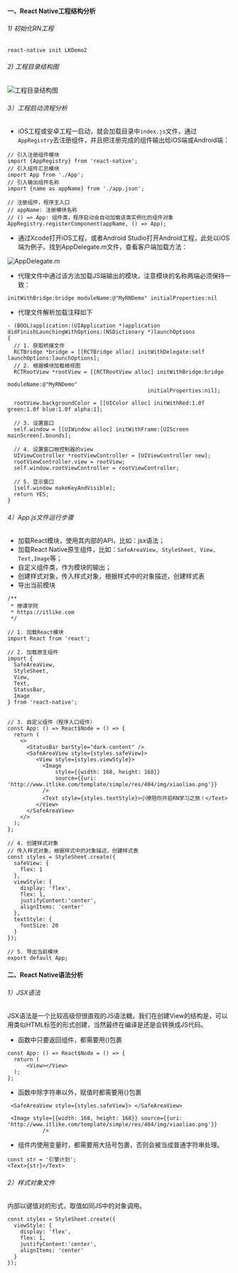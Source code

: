 #### 一、React Native工程结构分析

###### 1) 初始化RN工程
```
react-native init LKDemo2
```


###### 2) 工程目录结构图

![工程目录结构图](./img16.png)



###### 3）工程启动流程分析

- iOS工程或安卓工程一启动，就会加载目录中```index.js```文件，通过```AppRegistry```去注册组件，并且把注册完成的组件输出给iOS端或Android端：

```
// 引入注册组件模块
import {AppRegistry} from 'react-native';
// 引入组件汇总模块
import App from './App';
// 引入输出组件名称
import {name as appName} from './app.json';

// 注册组件，程序主入口
// appName: 注册模块名称
// () => App: 组件类，程序启动会自动加载该类实例化的组件对象
AppRegistry.registerComponent(appName, () => App);
```

- 通过Xcode打开iOS工程，或者Android Studio打开Android工程，此处以iOS端为例子。找到AppDelegate.m文件，查看客户端加载方法：

![AppDelegate.m](./img17.png)

- 代理文件中通过该方法加载JS端输出的模块，注意模块的名称两端必须保持一致：
```
initWithBridge:bridge moduleName:@"MyRNDemo" initialProperties:nil
```

- 代理文件解析加载注释如下

```
- (BOOL)application:(UIApplication *)application didFinishLaunchingWithOptions:(NSDictionary *)launchOptions
{
  // 1. 获取桥接文件
  RCTBridge *bridge = [[RCTBridge alloc] initWithDelegate:self launchOptions:launchOptions];
  // 2. 根据模块加载根视图
  RCTRootView *rootView = [[RCTRootView alloc] initWithBridge:bridge
                                                   moduleName:@"MyRNDemo"
                                            initialProperties:nil];

  rootView.backgroundColor = [[UIColor alloc] initWithRed:1.0f green:1.0f blue:1.0f alpha:1];

  // 3. 设置窗口
  self.window = [[UIWindow alloc] initWithFrame:[UIScreen mainScreen].bounds];
  
  // 4. 设置窗口根控制器的view
  UIViewController *rootViewController = [UIViewController new];
  rootViewController.view = rootView;
  self.window.rootViewController = rootViewController;
  
  // 5. 显示窗口
  [self.window makeKeyAndVisible];
  return YES;
}
```



###### 4）App.js文件运行步骤

-  加载React模块，使用其内部的API，比如：jsx语法；
-  加载React Native原生组件，比如：`SafeAreaView, StyleSheet, View, Text,Image`等；
- 自定义组件类，作为模块的输出；
- 创建样式对象，传入样式对象，根据样式中的对象描述，创建样式表
- 导出当前模块
```
/**
 * 撩课学院
 * https://itlike.com
 */

// 1. 加载React模块
import React from 'react';

// 2. 加载原生组件
import {
  SafeAreaView,
  StyleSheet,
  View,
  Text,
  StatusBar,
  Image
} from 'react-native';


// 3. 自定义组件（程序入口组件）
const App: () => React$Node = () => {
  return (
    <>
      <StatusBar barStyle="dark-content" />
      <SafeAreaView style={styles.safeView}>
         <View style={styles.viewStyle}>
           <Image
               style={{width: 168, height: 168}}
               source={{uri: 'http://www.itlike.com/template/simple/res/404/img/xiaoliao.png'}}
           />
           <Text style={styles.textStyle}>小撩陪你开启RN学习之旅！</Text>
         </View>
      </SafeAreaView>
    </>
  );
};

// 4. 创建样式对象
// 传入样式对象，根据样式中的对象描述，创建样式表
const styles = StyleSheet.create({
  safeView: {
    flex: 1
  },
  viewStyle: {
    display: 'flex',
    flex: 1,
    justifyContent:'center',
    alignItems: 'center'
  },
  textStyle: {
    fontSize: 20
  }
});

// 5. 导出当前模块
export default App;
```



#### 二、React Native语法分析

###### 1）JSX语法
JSX语法是一个比较高级但很直观的JS语法糖。我们在创建View的结构是，可以用类似HTML标签的形式创建，当然最终在编译是还是会转换成JS代码。
- 函数中只要返回组件，都需要用()包裹
```
const App: () => React$Node = () => {
  return (
      <View></View>
  );
};
```
- 函数中除字符串以外，赋值时都需要用{}包裹
```
 <SafeAreaView style={styles.safeView}> </SafeAreaView>
```
```
 <Image style={{width: 168, height: 168}} source={{uri: 'http://www.itlike.com/template/simple/res/404/img/xiaoliao.png'}}
           />
```
- 组件内使用变量时，都需要用大括号包裹，否则会被当成普通字符串处理。
```
const str = '引擎计划';
<Text>{str}</Text>
```
###### 2）样式对象文件
内部以键值对的形式，取值如同JS中的对象调用。
```
const styles = StyleSheet.create({
  viewStyle: {
    display: 'flex',
    flex: 1,
    justifyContent:'center',
    alignItems: 'center'
  }
});
```